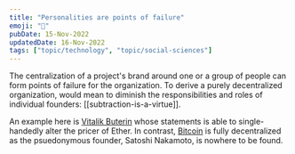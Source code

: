 ```yaml
---
title: "Personalities are points of failure"
emoji: "🧔"
pubDate: 15-Nov-2022
updatedDate: 16-Nov-2022
tags: ["topic/technology", "topic/social-sciences"]
---
```


The centralization of a project's brand around one or a group of people can form points of failure for the organization. To derive a purely decentralized organization, would mean to diminish the responsibilities and roles of individual founders: [[subtraction-is-a-virtue]].

An example here is [Vitalik Buterin](https://vitalik.ca) whose statements is able to single-handedly alter the pricer of Ether. In contrast, [Bitcoin](https://bitcoin.org/en/) is fully decentralized as the psuedonymous founder, Satoshi Nakamoto, is nowhere to be found.